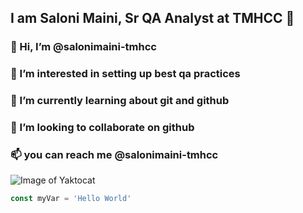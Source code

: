 ## I am Saloni Maini, Sr QA Analyst at TMHCC :girl:
### 👋 Hi, I’m @salonimaini-tmhcc
###  👀 I’m interested in setting up best qa practices
### 🌱 I’m currently learning about git and github
### 💞️ I’m looking to collaborate on github
### 📫 you can reach me @salonimaini-tmhcc

![Image of Yaktocat](https://octodex.github.com/images/manufacturetocat.png)

``` Javascript
const myVar = 'Hello World'
```
